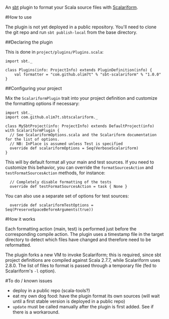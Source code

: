 An [sbt](http://code.google.com/p/simple-build-tool/) plugin to format your Scala source files with [Scalariform](http://github.com/mdr/scalariform).

#How to use

The plugin is not yet deployed in a public repository. You'll need to clone the git repo and run `sbt publish-local` from the base directory.

##Declaring the plugin

This is done in `project/plugins/Plugins.scala`:

	import sbt._
	
	class Plugins(info: ProjectInfo) extends PluginDefinition(info) {
		val formatter = "com.github.olim7t" % "sbt-scalariform" % "1.0.0"
	}

##Configuring your project

Mix the `ScalariformPlugin` trait into your project definition and customize the formatting options if necessary:

	import sbt._
	import com.github.olim7t.sbtscalariform._
	
	class MySbtProject(info: ProjectInfo) extends DefaultProject(info) with ScalariformPlugin {
	  // See ScalariformOptions.scala and the Scalariform documentation for the list of options.
	  // NB: InPlace is assumed unless Test is specified
	  override def scalariformOptions = Seq(VerboseScalariform)
	}

This will by default format all your main and test sources. If you need to customize this behavior, you can override the `formatSourcesAction` and `testFormatSourcesAction` methods, for instance:

	  // Completely disable formatting of the tests
	  override def testFormatSourcesAction = task { None }

You can also use a separate set of options for test sources:

	  override def scalariformTestOptions = Seq(PreserveSpaceBeforeArguments(true))

#How it works

Each formatting action (main, test) is performed just before the corresponding compile action. The plugin uses a timestamp file in the target directory to detect which files have changed and therefore need to be reformatted.

The plugin forks a new VM to invoke Scalariform; this is required, since sbt project definitions are compiled against Scala 2.7.7, while Scalariform uses 2.8.0. The list of files to format is passed through a temporary file (fed to Scalariform's `-l` option).

#To do / known issues

* deploy in a public repo (scala-tools?)
* eat my own dog food: have the plugin format its own sources (will wait until a first stable version is deployed in a public repo)
* `update` must be called manually after the plugin is first added. See if there is a workaround.

